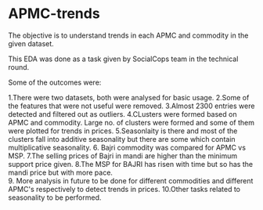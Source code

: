 # APMC-trends
The objective is to understand trends in each APMC and commodity in the given dataset. 

This EDA was done as a task given by SocialCops team in the technical round.

Some of the outcomes were:

1.There were two datasets, both were analysed for basic usage.
2.Some of the features that were not useful were removed.
3.Almost 2300 entries were detected and filtered out as outliers.
4.CLusters were formed based on APMC and commodity. Large no. of clusters were formed and some of them were plotted for trends in prices.
5.Seasonlaity is there and most of the clusters fall into additive seasonality but there are some which contain multiplicative seasonality.
6. Bajri commodity was compared for APMC vs MSP.
7.The selling prices of Bajri in mandi are higher than the minimum support price given.
8.The MSP for BAJRI has risen with time but so has the mandi price but with more pace.    
9. More analysis in future to be done for different commodities and different APMC's respectively to detect trends in prices.
10.Other tasks related to seasonality to be performed. 